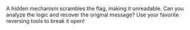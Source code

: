 A hidden mechanism scrambles the flag, making it unreadable. Can you analyze the logic and recover the original message? Use your favorite reversing tools to break it open!
